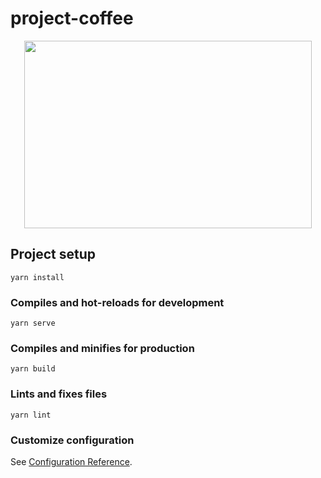 # project-coffee

<p align="center">
  <img width="460" height="300" src="http://www.fillmurray.com/460/300">
</p>


## Project setup
```
yarn install
```

### Compiles and hot-reloads for development
```
yarn serve
```

### Compiles and minifies for production
```
yarn build
```

### Lints and fixes files
```
yarn lint
```

### Customize configuration
See [Configuration Reference](https://cli.vuejs.org/config/).
